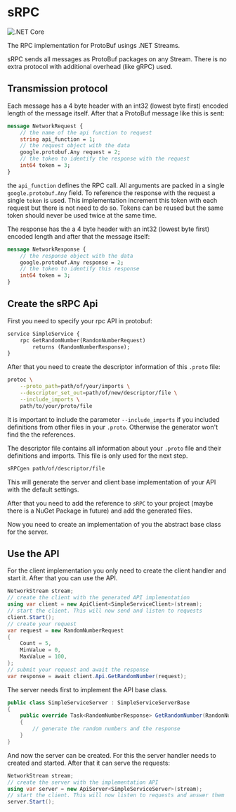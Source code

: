 # sRPC

![.NET Core](https://github.com/Garados007/srpc/workflows/.NET%20Core/badge.svg?branch=master)

The RPC implementation for ProtoBuf usings .NET Streams.

sRPC sends all messages as ProtoBuf packages on any Stream. There is no extra protocol with additional overhead (like gRPC) used.

## Transmission protocol

Each message has a 4 byte header with an int32 (lowest byte first) encoded length of the message itself. After that a ProtoBuf message like this is sent:

```protobuf
message NetworkRequest {
	// the name of the api function to request
	string api_function = 1;
	// the request object with the data
	google.protobuf.Any request = 2;
	// the token to identify the response with the request
	int64 token = 3;
}
```

the `api_function` defines the RPC call. All arguments are packed in a single `google.protobuf.Any` field. To reference the response with the request a single `token` is used. This implementation increment this token with each request but there is not need to do so. Tokens can be reused but the same token should never be used twice at the same time.

The response has the a 4 byte header with an int32 (lowest byte first) encoded length and after that the message itself:

```protobuf
message NetworkResponse {
	// the response object with the data
	google.protobuf.Any response = 2;
	// the token to identify this response
	int64 token = 3;
}
```

## Create the sRPC Api

First you need to specify your rpc API in protobuf:

```protobuf
service SimpleService {
	rpc GetRandomNumber(RandonNumberRequest)
		returns (RandomNumberResponse);
}
```

After that you need to create the descriptor information of this `.proto` file:

```sh
protoc \
    --proto_path=path/of/your/imports \
    --descriptor_set_out=path/of/new/descriptor/file \
    --include_imports \
    path/to/your/proto/file
```

It is important to include the parameter `--include_imports` if you included definitions from other files in your `.proto`. Otherwise the generator won't find the the references.

The descriptor file contains all information about your `.proto` file and their definitions and imports. This file is only used for the next step.

```sh
sRPCgen path/of/descriptor/file
```

This will generate the server and client base implementation of your API with the default settings.

After that you need to add the reference to `sRPC` to your project (maybe there is a NuGet Package in future) and add the generated files.

Now you need to create an implementation of you the abstract base class for the server.

## Use the API

For the client implementation you only need to create the client handler and start it. After that you can use the API.

```csharp
NetworkStream stream;
// create the client with the generated API implementation
using var client = new ApiClient<SimpleServiceClient>(stream);
// start the client. This will now send and listen to requests
client.Start();
// create your request
var request = new RandomNumberRequest
{
    Count = 5,
    MinValue = 0,
    MaxValue = 100,
};
// submit your request and await the response
var response = await client.Api.GetRandomNumber(request);
```

The server needs first to implement the API base class.

```csharp
public class SimpleServiceServer : SimpleServiceServerBase
{
    public override Task<RandomNumberResponse> GetRandomNumber(RandonNumberRequest request)
    {
        // generate the random numbers and the response
    }
}
```

And now the server can be created. For this the server handler needs to created and started. After that it can serve the requests:

```csharp
NetworkStream stream;
// create the server with the implementation API
using var server = new ApiServer<SimpleServiceServer>(stream);
// start the client. This will now listen to requests and answer them
server.Start();
```
